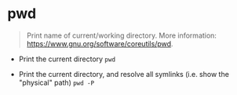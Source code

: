 # pwd
> Print name of current/working directory.
> More information: <https://www.gnu.org/software/coreutils/pwd>.

- Print the current directory
`pwd`

- Print the current directory, and resolve all symlinks (i.e. show the "physical" path)
`pwd -P`
